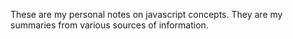 These are my personal notes on javascript concepts. They are my summaries from various sources of information.

